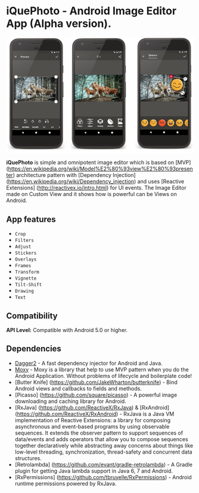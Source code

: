 # iQuePhoto - Android Image Editor App (Alpha version).

![iQuePhoto](/iQuePhoto.png)

**iQuePhoto** is simple and omnipotent image editor which is based on [MVP] (https://en.wikipedia.org/wiki/Model%E2%80%93view%E2%80%93presenter) architecture pattern with [Dependency Injection] (https://en.wikipedia.org/wiki/Dependency_injection) and uses [Reactive Extensions] (http://reactivex.io/intro.html) for UI events. The Image Editor made on Custom View and it shows how is powerful can be Views on Android.

##  App features
* `Crop`
* `Filters`
* `Adjust`
* `Stickers`
* `Overlays`
* `Frames`
* `Transform`
* `Vignette`
* `Tilt-Shift`
* `Drawing`
* `Text`

## Compatibility
**API Level:** Compatible with Android 5.0 or higher.

## Dependencies
* [Dagger2](https://github.com/google/dagger) - A fast dependency injector for Android and Java.
* [Moxy](https://github.com/Arello-Mobile/Moxy) - Moxy is a library that help to use MVP pattern when you do the Android Application. Without problems of lifecycle and boilerplate code!
* [Butter Knife] (https://github.com/JakeWharton/butterknife) - Bind Android views and callbacks to fields and methods.
* [Picasso] (https://github.com/square/picasso) - A powerful image downloading and caching library for Android.
* [RxJava] (https://github.com/ReactiveX/RxJava) & [RxAndroid] (https://github.com/ReactiveX/RxAndroid) - RxJava is a Java VM implementation of Reactive Extensions: a library for composing asynchronous and event-based programs by using observable sequences. It extends the observer pattern to support sequences of data/events and adds operators that allow you to compose sequences together declaratively while abstracting away concerns about things like low-level threading, synchronization, thread-safety and concurrent data structures.
* [Retrolambda] (https://github.com/evant/gradle-retrolambda) - A Gradle plugin for getting Java lambda support in Java 6, 7 and Android.
* [RxPermissions] (https://github.com/tbruyelle/RxPermissions) - Android runtime permissions powered by RxJava.
